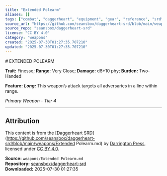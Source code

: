 ```yaml
---
title: "Extended Polearm"
aliases: []
tags: ["combat", "daggerheart", "equipment", "gear", "reference", "srd", "ttrpg", "weapon"]
source_url: "https://github.com/seansbox/daggerheart-srd/blob/main/weapons/Extended Polearm.md"
source_repo: "seansbox/daggerheart-srd"
license: "CC BY 4.0"
category: "weapons"
created: "2025-07-30T01:27:35.707210"
updated: "2025-07-30T01:27:35.707210"
---
```


﻿# EXTENDED POLEARM

**Trait:** Finesse; **Range:** Very Close; **Damage:** d8+10 phy; **Burden:** Two-Handed

**Feature:** ***Long:*** This weapon’s attack targets all adversaries in a line within range.

*Primary Weapon - Tier 4*

---

## Attribution

This content is from the [Daggerheart SRD](https://github.com/seansbox/daggerheart-srd/blob/main/weapons/Extended Polearm.md) by [Darrington Press](https://darringtonpress.com/), licensed under [CC BY 4.0](https://creativecommons.org/licenses/by/4.0/).

**Source:** `weapons/Extended Polearm.md`  
**Repository:** [seansbox/daggerheart-srd](https://github.com/seansbox/daggerheart-srd)  
**Downloaded:** 2025-07-30 01:27:35

